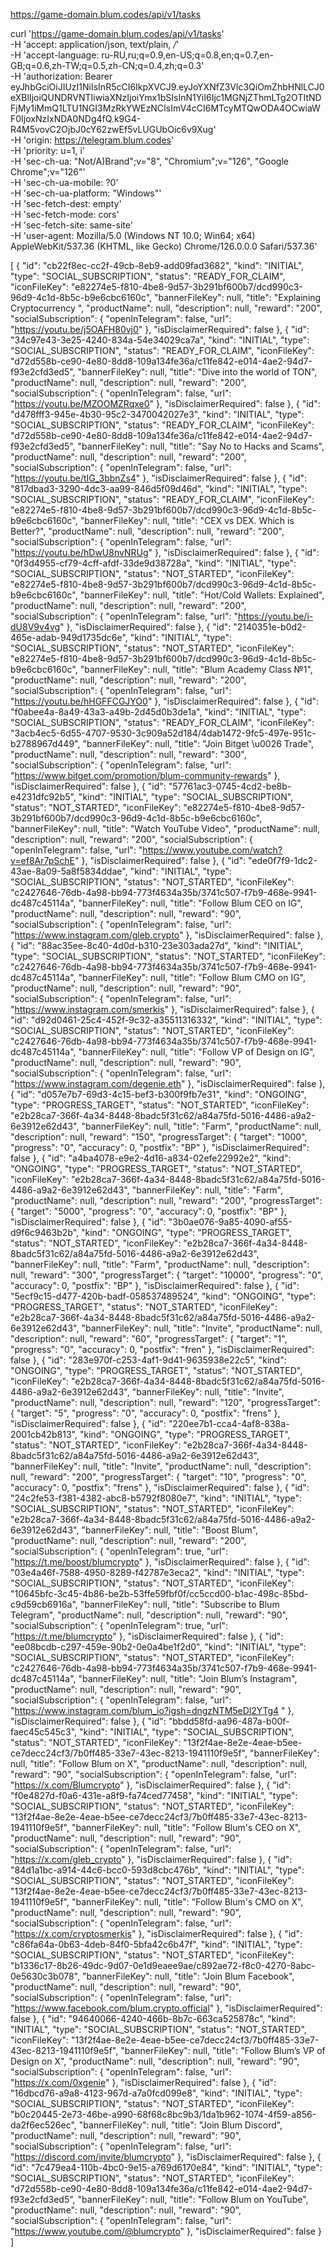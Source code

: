 ﻿https://game-domain.blum.codes/api/v1/tasks

curl 'https://game-domain.blum.codes/api/v1/tasks' \
  -H 'accept: application/json, text/plain, */*' \
  -H 'accept-language: ru-RU,ru;q=0.9,en-US;q=0.8,en;q=0.7,en-GB;q=0.6,zh-TW;q=0.5,zh-CN;q=0.4,zh;q=0.3' \
  -H 'authorization: Bearer eyJhbGciOiJIUzI1NiIsInR5cCI6IkpXVCJ9.eyJoYXNfZ3Vlc3QiOmZhbHNlLCJ0eXBlIjoiQUNDRVNTIiwiaXNzIjoiYmx1bSIsInN1YiI6Ijc1MGNjZThmLTg2OTItNDFjMy1iMmQ1LTU1NGI3MzRkYWEzNCIsImV4cCI6MTcyMTQwODA4OCwiaWF0IjoxNzIxNDA0NDg4fQ.k9G4-R4M5vovC2OjbJ0cY62zwEf5vLUGUbOic6v9Xug' \
  -H 'origin: https://telegram.blum.codes' \
  -H 'priority: u=1, i' \
  -H 'sec-ch-ua: "Not/A)Brand";v="8", "Chromium";v="126", "Google Chrome";v="126"' \
  -H 'sec-ch-ua-mobile: ?0' \
  -H 'sec-ch-ua-platform: "Windows"' \
  -H 'sec-fetch-dest: empty' \
  -H 'sec-fetch-mode: cors' \
  -H 'sec-fetch-site: same-site' \
  -H 'user-agent: Mozilla/5.0 (Windows NT 10.0; Win64; x64) AppleWebKit/537.36 (KHTML, like Gecko) Chrome/126.0.0.0 Safari/537.36'


[
    {
        "id": "cb22f8ec-cc2f-49cb-8eb9-add09fad3682",
        "kind": "INITIAL",
        "type": "SOCIAL_SUBSCRIPTION",
        "status": "READY_FOR_CLAIM",
        "iconFileKey": "e82274e5-f810-4be8-9d57-3b291bf600b7/dcd990c3-96d9-4c1d-8b5c-b9e6cbc6160c",
        "bannerFileKey": null,
        "title": "Explaining Cryptocurrency ",
        "productName": null,
        "description": null,
        "reward": "200",
        "socialSubscription": {
            "openInTelegram": false,
            "url": "https://youtu.be/j5OAFH80vj0"
        },
        "isDisclaimerRequired": false
    },
    {
        "id": "34c97e43-3e25-4240-834a-54e34029ca7a",
        "kind": "INITIAL",
        "type": "SOCIAL_SUBSCRIPTION",
        "status": "READY_FOR_CLAIM",
        "iconFileKey": "d72d558b-ce90-4e80-8dd8-109a134fe36a/c11fe842-e014-4ae2-94d7-f93e2cfd3ed5",
        "bannerFileKey": null,
        "title": "Dive into the world of TON",
        "productName": null,
        "description": null,
        "reward": "200",
        "socialSubscription": {
            "openInTelegram": false,
            "url": "https://youtu.be/MZOOMZRqxe0"
        },
        "isDisclaimerRequired": false
    },
    {
        "id": "d478fff3-945e-4b30-95c2-3470042027e3",
        "kind": "INITIAL",
        "type": "SOCIAL_SUBSCRIPTION",
        "status": "READY_FOR_CLAIM",
        "iconFileKey": "d72d558b-ce90-4e80-8dd8-109a134fe36a/c11fe842-e014-4ae2-94d7-f93e2cfd3ed5",
        "bannerFileKey": null,
        "title": "Say No to Hacks and Scams",
        "productName": null,
        "description": null,
        "reward": "200",
        "socialSubscription": {
            "openInTelegram": false,
            "url": "https://youtu.be/tIG_3bbnZs4"
        },
        "isDisclaimerRequired": false
    },
    {
        "id": "817dbad3-3290-4dc3-aa99-846d5f09d46d",
        "kind": "INITIAL",
        "type": "SOCIAL_SUBSCRIPTION",
        "status": "READY_FOR_CLAIM",
        "iconFileKey": "e82274e5-f810-4be8-9d57-3b291bf600b7/dcd990c3-96d9-4c1d-8b5c-b9e6cbc6160c",
        "bannerFileKey": null,
        "title": "CEX vs DEX. Which is Better?",
        "productName": null,
        "description": null,
        "reward": "200",
        "socialSubscription": {
            "openInTelegram": false,
            "url": "https://youtu.be/hDwU8nvNRUg"
        },
        "isDisclaimerRequired": false
    },
    {
        "id": "0f3d4955-cf79-4cff-afdf-33de9d38728a",
        "kind": "INITIAL",
        "type": "SOCIAL_SUBSCRIPTION",
        "status": "NOT_STARTED",
        "iconFileKey": "e82274e5-f810-4be8-9d57-3b291bf600b7/dcd990c3-96d9-4c1d-8b5c-b9e6cbc6160c",
        "bannerFileKey": null,
        "title": "Hot/Cold Wallets: Explained",
        "productName": null,
        "description": null,
        "reward": "200",
        "socialSubscription": {
            "openInTelegram": false,
            "url": "https://youtu.be/i-dU8V9v4vg"
        },
        "isDisclaimerRequired": false
    },
    {
        "id": "2140351e-b0d2-465e-adab-949d1735dc6e",
        "kind": "INITIAL",
        "type": "SOCIAL_SUBSCRIPTION",
        "status": "NOT_STARTED",
        "iconFileKey": "e82274e5-f810-4be8-9d57-3b291bf600b7/dcd990c3-96d9-4c1d-8b5c-b9e6cbc6160c",
        "bannerFileKey": null,
        "title": "Blum Academy Class №1",
        "productName": null,
        "description": null,
        "reward": "200",
        "socialSubscription": {
            "openInTelegram": false,
            "url": "https://youtu.be/hHGFFCGJYO0"
        },
        "isDisclaimerRequired": false
    },
    {
        "id": "f0abee4a-8a49-43a3-a49b-2d45d0b3de1a",
        "kind": "INITIAL",
        "type": "SOCIAL_SUBSCRIPTION",
        "status": "READY_FOR_CLAIM",
        "iconFileKey": "3acb4ec5-6d55-4707-9530-3c909a52d184/4dab1472-9fc5-497e-951c-b2788967d449",
        "bannerFileKey": null,
        "title": "Join Bitget \u0026 Trade",
        "productName": null,
        "description": null,
        "reward": "300",
        "socialSubscription": {
            "openInTelegram": false,
            "url": "https://www.bitget.com/promotion/blum-community-rewards"
        },
        "isDisclaimerRequired": false
    },
    {
        "id": "57761ac3-0745-4cd2-be8b-e4231dfc92b5",
        "kind": "INITIAL",
        "type": "SOCIAL_SUBSCRIPTION",
        "status": "NOT_STARTED",
        "iconFileKey": "e82274e5-f810-4be8-9d57-3b291bf600b7/dcd990c3-96d9-4c1d-8b5c-b9e6cbc6160c",
        "bannerFileKey": null,
        "title": "Watch YouTube Video",
        "productName": null,
        "description": null,
        "reward": "200",
        "socialSubscription": {
            "openInTelegram": false,
            "url": "https://www.youtube.com/watch?v=ef8Ar7pSchE"
        },
        "isDisclaimerRequired": false
    },
    {
        "id": "ede0f7f9-1dc2-43ae-8a09-5a8f5834ddae",
        "kind": "INITIAL",
        "type": "SOCIAL_SUBSCRIPTION",
        "status": "NOT_STARTED",
        "iconFileKey": "c2427646-76db-4a98-bb94-773f4634a35b/3741c507-f7b9-468e-9941-dc487c45114a",
        "bannerFileKey": null,
        "title": "Follow Blum CEO on IG",
        "productName": null,
        "description": null,
        "reward": "90",
        "socialSubscription": {
            "openInTelegram": false,
            "url": "https://www.instagram.com/gleb.crypto"
        },
        "isDisclaimerRequired": false
    },
    {
        "id": "88ac35ee-8c40-4d0d-b310-23e303ada27d",
        "kind": "INITIAL",
        "type": "SOCIAL_SUBSCRIPTION",
        "status": "NOT_STARTED",
        "iconFileKey": "c2427646-76db-4a98-bb94-773f4634a35b/3741c507-f7b9-468e-9941-dc487c45114a",
        "bannerFileKey": null,
        "title": "Follow Blum CMO on IG",
        "productName": null,
        "description": null,
        "reward": "90",
        "socialSubscription": {
            "openInTelegram": false,
            "url": "https://www.instagram.com/smerkis"
        },
        "isDisclaimerRequired": false
    },
    {
        "id": "d92d0461-25c4-452f-9c32-a35511316332",
        "kind": "INITIAL",
        "type": "SOCIAL_SUBSCRIPTION",
        "status": "NOT_STARTED",
        "iconFileKey": "c2427646-76db-4a98-bb94-773f4634a35b/3741c507-f7b9-468e-9941-dc487c45114a",
        "bannerFileKey": null,
        "title": "Follow VP of Design on IG",
        "productName": null,
        "description": null,
        "reward": "90",
        "socialSubscription": {
            "openInTelegram": false,
            "url": "https://www.instagram.com/degenie.eth"
        },
        "isDisclaimerRequired": false
    },
    {
        "id": "d057e7b7-69d3-4c15-bef3-b300f9fb7e31",
        "kind": "ONGOING",
        "type": "PROGRESS_TARGET",
        "status": "NOT_STARTED",
        "iconFileKey": "e2b28ca7-366f-4a34-8448-8badc5f31c62/a84a75fd-5016-4486-a9a2-6e3912e62d43",
        "bannerFileKey": null,
        "title": "Farm",
        "productName": null,
        "description": null,
        "reward": "150",
        "progressTarget": {
            "target": "1000",
            "progress": "0",
            "accuracy": 0,
            "postfix": "BP"
        },
        "isDisclaimerRequired": false
    },
    {
        "id": "a4ba4078-e9e2-4d16-a834-02efe22992e2",
        "kind": "ONGOING",
        "type": "PROGRESS_TARGET",
        "status": "NOT_STARTED",
        "iconFileKey": "e2b28ca7-366f-4a34-8448-8badc5f31c62/a84a75fd-5016-4486-a9a2-6e3912e62d43",
        "bannerFileKey": null,
        "title": "Farm",
        "productName": null,
        "description": null,
        "reward": "200",
        "progressTarget": {
            "target": "5000",
            "progress": "0",
            "accuracy": 0,
            "postfix": "BP"
        },
        "isDisclaimerRequired": false
    },
    {
        "id": "3b0ae076-9a85-4090-af55-d9f6c9463b2b",
        "kind": "ONGOING",
        "type": "PROGRESS_TARGET",
        "status": "NOT_STARTED",
        "iconFileKey": "e2b28ca7-366f-4a34-8448-8badc5f31c62/a84a75fd-5016-4486-a9a2-6e3912e62d43",
        "bannerFileKey": null,
        "title": "Farm",
        "productName": null,
        "description": null,
        "reward": "300",
        "progressTarget": {
            "target": "10000",
            "progress": "0",
            "accuracy": 0,
            "postfix": "BP"
        },
        "isDisclaimerRequired": false
    },
    {
        "id": "5ecf9c15-d477-420b-badf-058537489524",
        "kind": "ONGOING",
        "type": "PROGRESS_TARGET",
        "status": "NOT_STARTED",
        "iconFileKey": "e2b28ca7-366f-4a34-8448-8badc5f31c62/a84a75fd-5016-4486-a9a2-6e3912e62d43",
        "bannerFileKey": null,
        "title": "Invite",
        "productName": null,
        "description": null,
        "reward": "60",
        "progressTarget": {
            "target": "1",
            "progress": "0",
            "accuracy": 0,
            "postfix": "fren"
        },
        "isDisclaimerRequired": false
    },
    {
        "id": "283e970f-c253-4af1-9d41-9635938e22c5",
        "kind": "ONGOING",
        "type": "PROGRESS_TARGET",
        "status": "NOT_STARTED",
        "iconFileKey": "e2b28ca7-366f-4a34-8448-8badc5f31c62/a84a75fd-5016-4486-a9a2-6e3912e62d43",
        "bannerFileKey": null,
        "title": "Invite",
        "productName": null,
        "description": null,
        "reward": "120",
        "progressTarget": {
            "target": "5",
            "progress": "0",
            "accuracy": 0,
            "postfix": "frens"
        },
        "isDisclaimerRequired": false
    },
    {
        "id": "220ee7b1-cca4-4af8-838a-2001cb42b813",
        "kind": "ONGOING",
        "type": "PROGRESS_TARGET",
        "status": "NOT_STARTED",
        "iconFileKey": "e2b28ca7-366f-4a34-8448-8badc5f31c62/a84a75fd-5016-4486-a9a2-6e3912e62d43",
        "bannerFileKey": null,
        "title": "Invite",
        "productName": null,
        "description": null,
        "reward": "200",
        "progressTarget": {
            "target": "10",
            "progress": "0",
            "accuracy": 0,
            "postfix": "frens"
        },
        "isDisclaimerRequired": false
    },
    {
        "id": "24c2fe53-f381-4382-abc8-b5792f8080e7",
        "kind": "INITIAL",
        "type": "SOCIAL_SUBSCRIPTION",
        "status": "NOT_STARTED",
        "iconFileKey": "e2b28ca7-366f-4a34-8448-8badc5f31c62/a84a75fd-5016-4486-a9a2-6e3912e62d43",
        "bannerFileKey": null,
        "title": "Boost Blum",
        "productName": null,
        "description": null,
        "reward": "200",
        "socialSubscription": {
            "openInTelegram": true,
            "url": "https://t.me/boost/blumcrypto"
        },
        "isDisclaimerRequired": false
    },
    {
        "id": "03e4a46f-7588-4950-8289-f42787e3eca2",
        "kind": "INITIAL",
        "type": "SOCIAL_SUBSCRIPTION",
        "status": "NOT_STARTED",
        "iconFileKey": "10645bfc-3c45-4b86-be2b-53ffe59fbf0f/cc5ccd00-b1ac-498c-85bd-c9d59cb6916a",
        "bannerFileKey": null,
        "title": "Subscribe to Blum Telegram",
        "productName": null,
        "description": null,
        "reward": "90",
        "socialSubscription": {
            "openInTelegram": true,
            "url": "https://t.me/blumcrypto"
        },
        "isDisclaimerRequired": false
    },
    {
        "id": "ee08bcdb-c297-459e-90b2-0e0a4be1f2d0",
        "kind": "INITIAL",
        "type": "SOCIAL_SUBSCRIPTION",
        "status": "NOT_STARTED",
        "iconFileKey": "c2427646-76db-4a98-bb94-773f4634a35b/3741c507-f7b9-468e-9941-dc487c45114a",
        "bannerFileKey": null,
        "title": "Join Blum’s Instagram",
        "productName": null,
        "description": null,
        "reward": "90",
        "socialSubscription": {
            "openInTelegram": false,
            "url": "https://www.instagram.com/blum_io?igsh=dngzNTM5eDl2YTg4 "
        },
        "isDisclaimerRequired": false
    },
    {
        "id": "bbdd58fd-aa96-487a-b00f-faec45c545c3",
        "kind": "INITIAL",
        "type": "SOCIAL_SUBSCRIPTION",
        "status": "NOT_STARTED",
        "iconFileKey": "13f2f4ae-8e2e-4eae-b5ee-ce7decc24cf3/7b0ff485-33e7-43ec-8213-1941110f9e5f",
        "bannerFileKey": null,
        "title": "Follow Blum on X",
        "productName": null,
        "description": null,
        "reward": "90",
        "socialSubscription": {
            "openInTelegram": false,
            "url": "https://x.com/Blumcrypto"
        },
        "isDisclaimerRequired": false
    },
    {
        "id": "f0e4827d-f0a6-431e-a8f9-fa74ced77458",
        "kind": "INITIAL",
        "type": "SOCIAL_SUBSCRIPTION",
        "status": "NOT_STARTED",
        "iconFileKey": "13f2f4ae-8e2e-4eae-b5ee-ce7decc24cf3/7b0ff485-33e7-43ec-8213-1941110f9e5f",
        "bannerFileKey": null,
        "title": "Follow Blum's CEO on X",
        "productName": null,
        "description": null,
        "reward": "90",
        "socialSubscription": {
            "openInTelegram": false,
            "url": "https://x.com/gleb_crypto"
        },
        "isDisclaimerRequired": false
    },
    {
        "id": "84d1a1bc-a914-44c6-bcc0-593d8cbc476b",
        "kind": "INITIAL",
        "type": "SOCIAL_SUBSCRIPTION",
        "status": "NOT_STARTED",
        "iconFileKey": "13f2f4ae-8e2e-4eae-b5ee-ce7decc24cf3/7b0ff485-33e7-43ec-8213-1941110f9e5f",
        "bannerFileKey": null,
        "title": "Follow Blum's CMO on X",
        "productName": null,
        "description": null,
        "reward": "90",
        "socialSubscription": {
            "openInTelegram": false,
            "url": "https://x.com/cryptosmerkis"
        },
        "isDisclaimerRequired": false
    },
    {
        "id": "c86fa64a-0b63-4deb-84f0-5bfa42c6b47f",
        "kind": "INITIAL",
        "type": "SOCIAL_SUBSCRIPTION",
        "status": "NOT_STARTED",
        "iconFileKey": "b1336c17-8b26-49dc-9d07-0e1d9eaee9ae/c892ae72-f8c0-4270-8abc-0e5630c3b078",
        "bannerFileKey": null,
        "title": "Join Blum Facebook",
        "productName": null,
        "description": null,
        "reward": "90",
        "socialSubscription": {
            "openInTelegram": false,
            "url": "https://www.facebook.com/blum.crypto.official"
        },
        "isDisclaimerRequired": false
    },
    {
        "id": "94640066-4240-466b-8b7c-663ca525878c",
        "kind": "INITIAL",
        "type": "SOCIAL_SUBSCRIPTION",
        "status": "NOT_STARTED",
        "iconFileKey": "13f2f4ae-8e2e-4eae-b5ee-ce7decc24cf3/7b0ff485-33e7-43ec-8213-1941110f9e5f",
        "bannerFileKey": null,
        "title": "Follow Blum’s VP of Design on X",
        "productName": null,
        "description": null,
        "reward": "90",
        "socialSubscription": {
            "openInTelegram": false,
            "url": "https://x.com/0xgenie"
        },
        "isDisclaimerRequired": false
    },
    {
        "id": "16dbcd76-a9a8-4123-967d-a7a0fcd099e8",
        "kind": "INITIAL",
        "type": "SOCIAL_SUBSCRIPTION",
        "status": "NOT_STARTED",
        "iconFileKey": "b0c20445-2e73-46be-a990-68f68c8bc9b3/1da1b962-1074-4f59-a856-da2f6ec526ec",
        "bannerFileKey": null,
        "title": "Join Blum Discord",
        "productName": null,
        "description": null,
        "reward": "90",
        "socialSubscription": {
            "openInTelegram": false,
            "url": "https://discord.com/invite/blumcrypto"
        },
        "isDisclaimerRequired": false
    },
    {
        "id": "7c479ea4-110b-4bc0-9e15-a769d6170e84",
        "kind": "INITIAL",
        "type": "SOCIAL_SUBSCRIPTION",
        "status": "NOT_STARTED",
        "iconFileKey": "d72d558b-ce90-4e80-8dd8-109a134fe36a/c11fe842-e014-4ae2-94d7-f93e2cfd3ed5",
        "bannerFileKey": null,
        "title": "Follow Blum on YouTube",
        "productName": null,
        "description": null,
        "reward": "90",
        "socialSubscription": {
            "openInTelegram": false,
            "url": "https://www.youtube.com/@blumcrypto"
        },
        "isDisclaimerRequired": false
    }
]